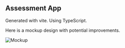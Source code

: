 ## Assessment App
Generated with vite. Using TypeScript.

Here is a mockup design with potential improvements.

<img src="https://scontent.fcph2-1.fna.fbcdn.net/v/t1.15752-9/475594928_3924102844531211_5648184589725522065_n.png?_nc_cat=104&ccb=1-7&_nc_sid=9f807c&_nc_ohc=od5g9bxue0kQ7kNvgGLU49e&_nc_oc=AdgPFMHFkMZq0i4oNDRvMC8RiNhtOP66x0hSbgRJ98qZTOKFZVhDKuvvQHgzc0fzImw&_nc_zt=23&_nc_ht=scontent.fcph2-1.fna&oh=03_Q7cD1wE0m2d6Z6yI_C4DrbmsN-ITcVQkwyjtsEDLPwjn44z5yg&oe=67F7BBD3" alt="Mockup">